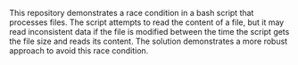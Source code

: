 This repository demonstrates a race condition in a bash script that processes files. The script attempts to read the content of a file, but it may read inconsistent data if the file is modified between the time the script gets the file size and reads its content. The solution demonstrates a more robust approach to avoid this race condition.